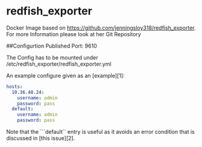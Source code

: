 # redfish_exporter

Docker Image based on https://github.com/jenningsloy318/redfish_exporter.
For more Information please look at her Git Repository


##Configurtion
Published Port: 9610

The Config has to be mounted under /etc/redfish_exporter/redfish_exporter.yml

An example configure given as an [example][1]:
```yaml
hosts:
  10.36.48.24:
    username: admin
    password: pass
  default:
    username: admin
    password: pass
```
Note that the ```default`` entry is useful as it avoids an error
condition that is discussed in [this issue][2].


